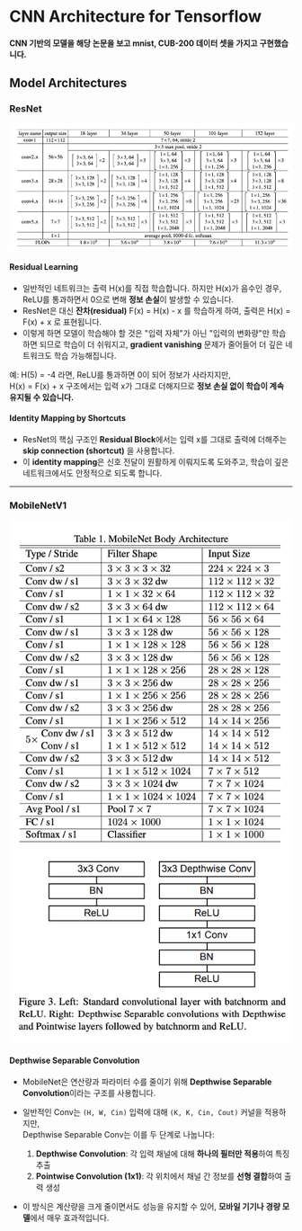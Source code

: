 # CNN Architecture for Tensorflow
#### CNN 기반의 모델을 해당 논문을 보고 mnist, CUB-200 데이터 셋을 가지고 구현했습니다.

## Model Architectures 

### ResNet
![ResNet](./images/resnet_architecture.png)

#### Residual Learning

- 일반적인 네트워크는 출력 H(x)를 직접 학습합니다. 하지만 H(x)가 음수인 경우, ReLU를 통과하면서 0으로 변해 **정보 손실**이 발생할 수 있습니다.
- ResNet은 대신 **잔차(residual)** F(x) = H(x) - x 를 학습하게 하여, 출력은 H(x) = F(x) + x 로 표현됩니다.
- 이렇게 하면 모델이 학습해야 할 것은 "입력 자체"가 아닌 "입력의 변화량"만 학습하면 되므로 학습이 더 쉬워지고, **gradient vanishing** 문제가 줄어들어 더 깊은 네트워크도 학습 가능해집니다.

예: H(5) = -4 라면, ReLU를 통과하면 0이 되어 정보가 사라지지만,  
H(x) = F(x) + x 구조에서는 입력 x가 그대로 더해지므로 **정보 손실 없이 학습이 계속 유지될 수 있습니다.**

#### Identity Mapping by Shortcuts

- ResNet의 핵심 구조인 **Residual Block**에서는 입력 x를 그대로 출력에 더해주는 **skip connection (shortcut)** 을 사용합니다.
- 이 **identity mapping**은 신호 전달이 원활하게 이뤄지도록 도와주고, 학습이 깊은 네트워크에서도 안정적으로 되도록 합니다.

--- 

### MobileNetV1
![MobileNet](./images/mobileNetV1_architecture.png)
![SeparableConv](./images/SeparableConv.png)

#### Depthwise Separable Convolution

- MobileNet은 연산량과 파라미터 수를 줄이기 위해 **Depthwise Separable Convolution**이라는 구조를 사용합니다.
- 일반적인 Conv는 `(H, W, Cin)` 입력에 대해 `(K, K, Cin, Cout)` 커널을 적용하지만,  
  Depthwise Separable Conv는 이를 두 단계로 나눕니다:

  1. **Depthwise Convolution**: 각 입력 채널에 대해 **하나의 필터만 적용**하여 특징 추출  
  2. **Pointwise Convolution (1x1)**: 각 위치에서 채널 간 정보를 **선형 결합**하여 출력 생성

- 이 방식은 계산량을 크게 줄이면서도 성능을 유지할 수 있어, **모바일 기기나 경량 모델**에서 매우 효과적입니다.